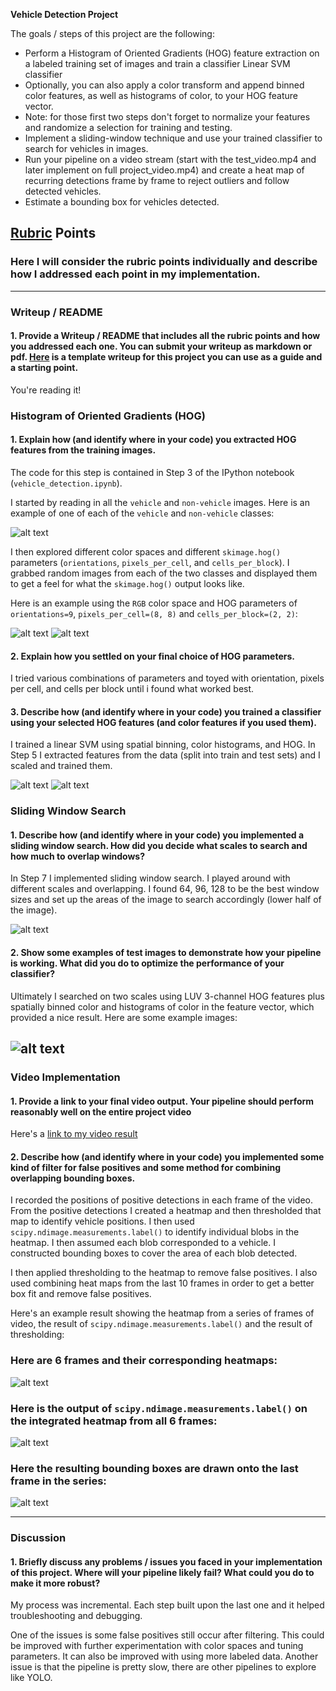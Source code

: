 **Vehicle Detection Project**

The goals / steps of this project are the following:

* Perform a Histogram of Oriented Gradients (HOG) feature extraction on a labeled training set of images and train a classifier Linear SVM classifier
* Optionally, you can also apply a color transform and append binned color features, as well as histograms of color, to your HOG feature vector. 
* Note: for those first two steps don't forget to normalize your features and randomize a selection for training and testing.
* Implement a sliding-window technique and use your trained classifier to search for vehicles in images.
* Run your pipeline on a video stream (start with the test_video.mp4 and later implement on full project_video.mp4) and create a heat map of recurring detections frame by frame to reject outliers and follow detected vehicles.
* Estimate a bounding box for vehicles detected.

[//]: # (Image References)

[image1]: ./writeup_media/car_extract_features_hog2.png
[image2]: ./writeup_media/car_heat_map_one_window.png
[image3]: ./writeup_media/car_hog.png
[image4]: ./writeup_media/car_noncar.png
[image5]: ./writeup_media/find_cars.png
[image6]: ./writeup_media/noncar_hog.png
[image7]: ./writeup_media/rgb_histogram.png
[image8]: ./writeup_media/sliding_windows2.png
[image9]: ./writeup_media/test_image_with_windows.png
[image10]: ./writeup_media/test_image_with_windows2.png
[image11]: ./writeup_media/test_images_heat_maps_threshold.png
[image12]: ./writeup_media/test_images_heat_maps.png
[image13]: ./writeup_media/time_images_heat_threshold_combo2.png
[image14]: ./writeup_media/spatial_bin.png
[image15]: ./writeup_media/labels_result.png
[image16]: ./writeup_media/last_frame.png
[image17]: ./writeup_media/example_pipeline_working.png

[imageX]: ./writeup_media/.png


## [Rubric](https://review.udacity.com/#!/rubrics/513/view) Points
### Here I will consider the rubric points individually and describe how I addressed each point in my implementation.  

---
### Writeup / README

#### 1. Provide a Writeup / README that includes all the rubric points and how you addressed each one.  You can submit your writeup as markdown or pdf.  [Here](https://github.com/udacity/CarND-Vehicle-Detection/blob/master/writeup_template.md) is a template writeup for this project you can use as a guide and a starting point.  

You're reading it!

### Histogram of Oriented Gradients (HOG)

#### 1. Explain how (and identify where in your code) you extracted HOG features from the training images.

The code for this step is contained in Step 3 of the IPython notebook (`vehicle_detection.ipynb`).  

I started by reading in all the `vehicle` and `non-vehicle` images.  Here is an example of one of each of the `vehicle` and `non-vehicle` classes:

![alt text][image4]

I then explored different color spaces and different `skimage.hog()` parameters (`orientations`, `pixels_per_cell`, and `cells_per_block`).  I grabbed random images from each of the two classes and displayed them to get a feel for what the `skimage.hog()` output looks like.

Here is an example using the `RGB` color space and HOG parameters of `orientations=9`, `pixels_per_cell=(8, 8)` and `cells_per_block=(2, 2)`:


![alt text][image3]
![alt text][image6]

#### 2. Explain how you settled on your final choice of HOG parameters.

I tried various combinations of parameters and toyed with orientation, pixels per cell, and cells per block until i found what worked best.

#### 3. Describe how (and identify where in your code) you trained a classifier using your selected HOG features (and color features if you used them).

I trained a linear SVM using spatial binning, color histograms, and HOG. In Step 5 I extracted features from the data (split into train and test sets) and I scaled and trained them.   

![alt text][image14]
![alt text][image1]

### Sliding Window Search

#### 1. Describe how (and identify where in your code) you implemented a sliding window search.  How did you decide what scales to search and how much to overlap windows?

In Step 7 I implemented sliding window search. I played around with different scales and overlapping. I found 64, 96, 128 to be the best window sizes and set up the areas of the image to search accordingly (lower half of the image). 

![alt text][image8]

#### 2. Show some examples of test images to demonstrate how your pipeline is working.  What did you do to optimize the performance of your classifier?

Ultimately I searched on two scales using LUV 3-channel HOG features plus spatially binned color and histograms of color in the feature vector, which provided a nice result.  Here are some example images:

![alt text][image17]
---

### Video Implementation

#### 1. Provide a link to your final video output.  Your pipeline should perform reasonably well on the entire project video 
Here's a [link to my video result](./project_output.mp4)


#### 2. Describe how (and identify where in your code) you implemented some kind of filter for false positives and some method for combining overlapping bounding boxes.

I recorded the positions of positive detections in each frame of the video.  From the positive detections I created a heatmap and then thresholded that map to identify vehicle positions.  I then used `scipy.ndimage.measurements.label()` to identify individual blobs in the heatmap.  I then assumed each blob corresponded to a vehicle.  I constructed bounding boxes to cover the area of each blob detected.  

I then applied thresholding to the heatmap to remove false positives. I also used combining heat maps from the last 10 frames in order to get a better box fit and remove false positives.

Here's an example result showing the heatmap from a series of frames of video, the result of `scipy.ndimage.measurements.label()` and the result of thresholding:

### Here are 6 frames and their corresponding heatmaps:

![alt text][image13]

### Here is the output of `scipy.ndimage.measurements.label()` on the integrated heatmap from all 6 frames:
![alt text][image15]

### Here the resulting bounding boxes are drawn onto the last frame in the series:

![alt text][image16]



---

### Discussion

#### 1. Briefly discuss any problems / issues you faced in your implementation of this project.  Where will your pipeline likely fail?  What could you do to make it more robust?

My process was incremental. Each step built upon the last one and it helped troubleshooting and debugging.

One of the issues is some false positives still occur after filtering. This could be improved with further experimentation with color spaces and tuning parameters. It can also be improved with using more labeled data. Another issue is that the pipeline is pretty slow, there are other pipelines to explore like YOLO.

